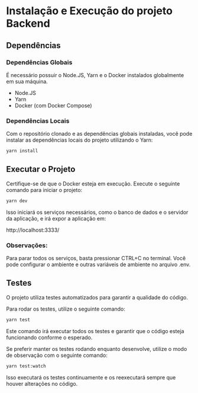 # Instalação e Execução do projeto Backend

## Dependências

### Dependências Globais

É necessário possuir o Node.JS, Yarn e o Docker instalados globalmente em sua máquina.

- Node.JS
- Yarn
- Docker (com Docker Compose)

### Dependências Locais

Com o repositório clonado e as dependências globais instaladas, você pode instalar as dependências locais do projeto utilizando o Yarn:

```bash
yarn install
```

## Executar o Projeto

Certifique-se de que o Docker esteja em execução.
Execute o seguinte comando para iniciar o projeto:

```bash
yarn dev
```

Isso iniciará os serviços necessários, como o banco de dados e o servidor da aplicação, e irá expor a aplicação em:

http://localhost:3333/

### Observações:

Para parar todos os serviços, basta pressionar CTRL+C no terminal.
Você pode configurar o ambiente e outras variáveis de ambiente no arquivo .env.

## Testes

O projeto utiliza testes automatizados para garantir a qualidade do código.

Para rodar os testes, utilize o seguinte comando:

```bash
yarn test
```

Este comando irá executar todos os testes e garantir que o código esteja funcionando conforme o esperado.

Se preferir manter os testes rodando enquanto desenvolve, utilize o modo de observação com o seguinte comando:

```bash
yarn test:watch
```

Isso executará os testes continuamente e os reexecutará sempre que houver alterações no código.
